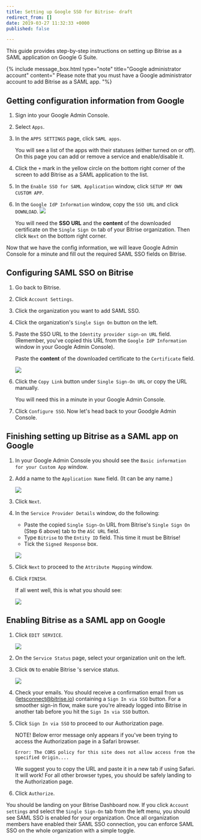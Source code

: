 ```yaml
---
title: Setting up Google SSO for Bitrise- draft
redirect_from: []
date: 2019-03-27 11:32:33 +0000
published: false

---
```

This guide provides step-by-step instructions on setting up Bitrise as a SAML application on Google G Suite.

{% include message_box.html type="note" title="Google administrator account" content=" Please note that you must have a Google administrator account to add Bitrise as a SAML app. "%}

## Getting configuration information from Google

1. Sign into your Google Admin Console.
2. Select `Apps`.
3. In the `APPS SETTINGS` page, click `SAML apps`.

   You will see a list of the apps with their statuses (either turned on or off). On this page you can add or remove a service and enable/disable it.
4. Click the `+` mark in the yellow circle on the bottom right corner of the screen to add Bitrise as a SAML application to the list.
5. In the `Enable SSO for SAML Application` window, click `SETUP MY OWN CUSTOM APP`.
6. In the `Google IdP Information` window, copy the `SSO URL` and click `DOWNLOAD`. ![](/img/Google-idp-information.jpg)

   You will need the **SSO URL** and the **content** of the downloaded certificate on the `Single Sign On` tab of your Bitrise organization. Then click `Next` on the bottom right corner.

Now that we have the config information, we will leave Google Admin Console for a minute and fill out the required SAML SSO fields on Bitrise.

## Configuring SAML SSO on Bitrise

1. Go back to Bitrise.
2. Click `Account Settings`.
3. Click the organization you want to add SAML SSO.
4. Click the organization's `Single Sign On` button on the left.
5. Paste the SSO URL to the `Identity provider sign-on URL` field. (Remember, you've copied this URL from the `Google IdP Information` window in your Google Admin Console).

   Paste the **content** of the downloaded certificate to the `Certificate` field.

   ![](/img/sso-saml-page.jpg)
6. Click the `Copy Link` button under `Single Sign-On URL` or copy the URL manually.

   You will need this in a minute in your Google Admin Console.
7. Click `Configure SSO`.
Now let's head back to your Goodgle Admin Console.

## Finishing setting up Bitrise as a SAML app on Google 

1. In your Google Admin Console you should see the `Basic information for your Custom App` window.
2. Add a name to the `Application Name` field. (It can be any name.)

   ![](/img/basic-info.png)
3. Click `Next`.
4. In the `Service Provider Details` window, do the following:
   * Paste the copied `Single Sign-On` URL from Bitrise's `Single Sign On` (Step 6 above) tab to the `ASC URL` field.
   * Type `Bitrise` to the `Entity ID` field. This time it must be Bitrise!
   * Tick the `Signed Response` box.

   ![](/img/service-provider-detail.jpg)
5. Click `Next` to proceed to the `Attribute Mapping` window.
6. Click `FINISH`.

   If all went well, this is what you should see:

   ![](/img/setup-complete.png)

## Enabling Bitrise as a SAML app on Google

1. Click `EDIT SERVICE`.

   ![](/img/turn-on-bitrise-in-console.png)
2. On the `Service Status` page, select your organization unit on the left. 
3. Click `ON` to enable Bitrise 's service status.

   ![](/img/service-status.png)
4. Check your emails. You should receive a confirmation email from us (letsconnect@bitrise.io) containing a `Sign In via SSO` button. For a smoother sign-in flow, make sure you're already logged into Bitrise in another tab before you hit the `Sign In via SSO` button.
5. Click `Sign In via SSO` to proceed to our Authorization page.

   NOTE! Below error message only appears if you've been trying to access the Authorization page in a Safari browser.

       Error: The CORS policy for this site does not allow access from the specified Origin....

   We suggest you to copy the URL and paste it in a new tab if using Safari. It will work! For all other browser types, you should be safely landing to the Authorization page.
6. Click `Authorize`.

You should be landing on your Bitrise Dashboard now. If you click `Account settings` and select the `Single Sign-On` tab from the left menu, you should see SAML SSO is enabled for your organization. Once all organization members have enabled their SAML SSO connection, you can enforce SAML SSO on the whole organization with a simple toggle.